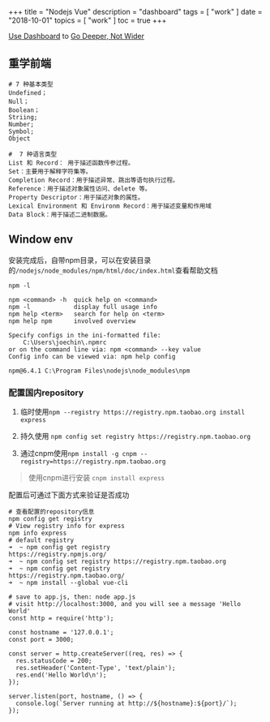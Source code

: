 +++
title = "Nodejs Vue"
description = "dashboard"
tags = [
    "work"
]
date = "2018-10-01"
topics = [
    "work"
]
toc = true
+++

[Use Dashboard](https://zenhabits.net/dashboard/) to [Go Deeper, Not Wider](http://www.raptitude.com/2017/12/go-deeper-not-wider/) 

## 重学前端

```
# 7 种基本类型
Undefined； 
Null； 
Boolean； 
Striing;
Number;
Symbol;
Object

#  7 种语言类型
List 和 Record： 用于描述函数传参过程。 
Set：主要用于解释字符集等。
Completion Record：用于描述异常、跳出等语句执行过程。
Reference：用于描述对象属性访问、delete 等。
Property Descriptor：用于描述对象的属性。
Lexical Environment 和 Environm Record：用于描述变量和作用域
Data Block：用于描述二进制数据。
```

## Window env
安装完成后，自带npm目录，可以在安装目录的`/nodejs/node_modules/npm/html/doc/index.html`查看帮助文档

```
npm -l 

npm <command> -h  quick help on <command>
npm -l            display full usage info
npm help <term>   search for help on <term>
npm help npm      involved overview

Specify configs in the ini-formatted file:
    C:\Users\joechin\.npmrc
or on the command line via: npm <command> --key value
Config info can be viewed via: npm help config

npm@6.4.1 C:\Program Files\nodejs\node_modules\npm
```

### 配置国内repository

1. 临时使用`npm --registry https://registry.npm.taobao.org install express`

2. 持久使用 `npm config set registry https://registry.npm.taobao.org`

3. 通过cnpm使用`npm install -g cnpm --registry=https://registry.npm.taobao.org`
 
>使用cnpm进行安装 `cnpm install express`


配置后可通过下面方式来验证是否成功 
```
# 查看配置的repository信息
npm config get registry
# View registry info for express
npm info express
# default registry
➜  ~ npm config get registry 
https://registry.npmjs.org/
➜  ~ npm config set registry https://registry.npm.taobao.org
➜  ~ npm config get registry                                
https://registry.npm.taobao.org/
➜  ~ npm install --global vue-cli
```

```
# save to app.js, then: node app.js
# visit http://localhost:3000, and you will see a message 'Hello World'
const http = require('http');

const hostname = '127.0.0.1';
const port = 3000;

const server = http.createServer((req, res) => {
  res.statusCode = 200;
  res.setHeader('Content-Type', 'text/plain');
  res.end('Hello World\n');
});

server.listen(port, hostname, () => {
  console.log(`Server running at http://${hostname}:${port}/`);
});

```